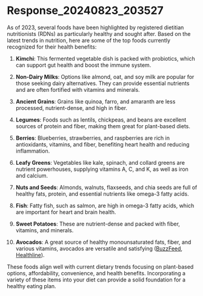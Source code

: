 # Response_20240823_203527

As of 2023, several foods have been highlighted by registered dietitian nutritionists (RDNs) as particularly healthy and sought after. Based on the latest trends in nutrition, here are some of the top foods currently recognized for their health benefits:

1. **Kimchi**: This fermented vegetable dish is packed with probiotics, which can support gut health and boost the immune system.

2. **Non-Dairy Milks**: Options like almond, oat, and soy milk are popular for those seeking dairy alternatives. They can provide essential nutrients and are often fortified with vitamins and minerals.

3. **Ancient Grains**: Grains like quinoa, farro, and amaranth are less processed, nutrient-dense, and high in fiber.

4. **Legumes**: Foods such as lentils, chickpeas, and beans are excellent sources of protein and fiber, making them great for plant-based diets.

5. **Berries**: Blueberries, strawberries, and raspberries are rich in antioxidants, vitamins, and fiber, benefiting heart health and reducing inflammation.

6. **Leafy Greens**: Vegetables like kale, spinach, and collard greens are nutrient powerhouses, supplying vitamins A, C, and K, as well as iron and calcium.

7. **Nuts and Seeds**: Almonds, walnuts, flaxseeds, and chia seeds are full of healthy fats, protein, and essential nutrients like omega-3 fatty acids.

8. **Fish**: Fatty fish, such as salmon, are high in omega-3 fatty acids, which are important for heart and brain health.

9. **Sweet Potatoes**: These are nutrient-dense and packed with fiber, vitamins, and minerals.

10. **Avocados**: A great source of healthy monounsaturated fats, fiber, and various vitamins, avocados are versatile and satisfying ([BuzzFeed](https://www.buzzfeed.com), [Healthline](https://www.healthline.com/nutrition)).

These foods align well with current dietary trends focusing on plant-based options, affordability, convenience, and health benefits. Incorporating a variety of these items into your diet can provide a solid foundation for a healthy eating plan.